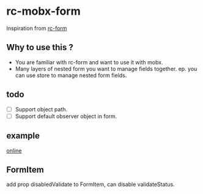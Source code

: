 # rc-mobx-form

Inspiration from [rc-form](https://github.com/react-component/form)

## Why to use this ?
- You are familiar with rc-form and want to use it with mobx.
- Many layers of nested form you want to manage fields together.
ep. you can use store to manage nested form fields.


## todo
- [ ] Support object path.
- [ ] Support default observer object in form.

## example

[online](https://frezc.github.io/rc-mobx-form/example/index.html)

## FormItem

add prop disabledValidate to FormItem, can disable validateStatus.